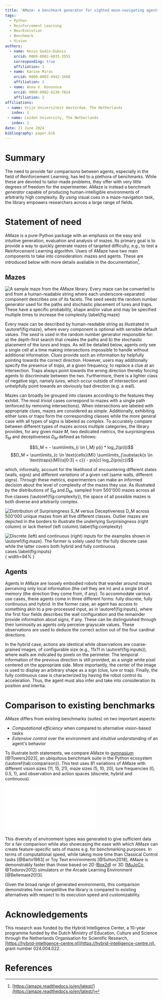 ```yaml
---
title: 'AMaze: a benchmark generator for sighted maze-navigating agents'
tags:
  - Python
  - Reinforcement Learning
  - NeurEvolution
  - Benchmark
  - Vision
authors:
  - name: Kevin Godin-Dubois
    orcid: 0009-0002-6033-3555
    corresponding: true
    affiliation: 1
  - name: Karine Miras
    orcid: 0000-0003-4942-3488
    affiliation: 1
  - name: Anna V. Kononova
    orcid: 0000-0002-4138-7024
    affiliation: 2
affiliations:
 - name: Vrije Universiteit Amsterdam, The Netherlands
   index: 1
 - name: Leiden University, The Netherlands
   index: 2
date: 21 June 2024
bibliography: paper.bib
---
```


<!-- Add lab2D and Maze explorer to the table. And some text to go along with it. Mention Lehman2011 and more (for benchmark-less mazes) -->

# Summary

The need to provide fair comparisons between agents, especially in the field of Reinforcement Learning, has led to a plethora of benchmarks.
While these are devoted to tailor-made problems, they offer with very little degrees of freedom for the experimenter.
AMaze is instead a benchmark *generator* capable of producing human-intelligible environments of arbitrarily high complexity.
By using visual cues in a maze-navigation task, the library empowers researchers across a large range of fields.

# Statement of need

AMaze is a pure-Python package with an emphasis on the easy and intuitive generation, evaluation and analysis of mazes.
Its primary goal is to provide a way to quickly generate mazes of targeted difficulty, e.g., to test a Reinforcement Learning algorithm.
Users of AMaze have two main components to take into consideration: mazes and agents.
These are introduced below with more details available in the documentation[^1].

## Mazes

![A sample maze from the AMaze library. Every maze can be converted to and from a human-readable string where each underscore-separated component describes one of its facets. The *seed* seeds the random number generator used for the paths and stochastic placement of *lures* and *traps*. These have a specific probability, shape and/or value and may be specified multiple times to increase the complexity.\label{fig:maze}](../docs/latex/maze/light-wide.png)

Every maze can be described by human-readable string as illustrated in \autoref{fig:maze}, where every component is optional with sensible default values.
The *seed* is used in the random number generator responsible for: a) the depth-first search that creates the paths and b) the stochastic placement of the *lures* and *traps*.
As will be detailed below, agents only see a single cell at a time making intersections impossible to handle without additional information.
*Clues* provide such an information by helpfully pointing towards the correct direction.
However, users may additionally specify the presence of *traps*, at a given frequency, to replace a clue at an intersection.
Traps always point towards the wrong direction thereby forcing agents to discriminate between the two.
Furthermore, there is a lighter class of negative sign, namely *lures*, which occur outside of intersection and unhelpfully point towards an obviously bad direction (e.g. a wall).

Mazes can broadly be grouped into classes according to the features they exhibit.
The most *trivial* cases correspond to mazes with a single path (enforced by removing intersections).
When intersections are labeled with appropriate clues, mazes are considered as *simple*.
Additionally, exhibiting either lures or traps form the corresponding classes while the more general case with all types of signs is labeled as *complex*.
To accurately compare between different types of mazes across multiple categories, the library provides, for any given maze $M$, two dedicated metrics, the surprisingness $S_M$ and deceptiveness $D_M$ defined as follows:

$$S_M = - \sum\limits_{i \in I_M} p(i) * log_2(p(i))$$
$$D_M = \sum\limits_{c \in \text{cells}(M)}
           \sum\limits_{\substack{s \in \text{traps}(M)\\s[0:3] = c}}
            - p(s|c) log_2(p(s|c))$$

which, informally, account for the likelihood of encountering different states (walls, signs) and different *variations* of a given cell (same walls, different signs).
Through these metrics, experimenters can make an informed decision about the level of complexity of the mazes they use.
As illustrated by the distributions of $S_M$ and $D_M$, sampled from 500'000 mazes across all five classes (\autoref{fig:complexity}), the space of all possible mazes is both diverse and arbitrarily complex.

![Distribution of Surprisingness $S_M$ versus Deceptiveness $D_M$ across 500'000 unique mazes from all five different classes. Outlier mazes are depicted in the borders to illustrate the underlying Surprisingness (right column) or lack thereof (left column).\label{fig:complexity}](../docs/latex/complexity/light.png)

[^1]: [https://amaze.readthedocs.io/en/latest/](https://amaze.readthedocs.io/en/latest/)

![Discrete (left) and continuous (right) inputs for the examples shown in \autoref{fig:maze}. The former is solely used for the fully discrete case while the latter covers both hybrid and fully continuous cases.\label{fig:inputs}](../docs/latex/agents/light-1-3.png){ width=94% }

## Agents

Agents in AMaze are loosely embodied robots that wander around mazes perceiving only local information (the cell they are in) and a single bit of memory (the direction they come from, if any).
To accommodate various use cases, these agents come in three different forms: fully discrete, fully continuous and hybrid.
In the former case, an agent has access to something akin to a pre-processed input, as in \autoref{fig:inputs}, where the first four fields describes the wall configuration and the remainder provide information about signs, if any.
These can be distinguished through their luminosity as agents only perceive grayscale values.
These observations are used to deduce the correct action out of the four cardinal directions.

In the hybrid case, actions are identical while observations are coarse-grained images, of configurable size (e.g., 11x11 in \autoref{fig:inputs}), where walls are indicated by pixels on the perimeter.
The temporal information of the previous direction is still provided, as a single white pixel centered on the appropriate side.
More importantly, the center of the image is used to display an arbitrary shape as a sign (clue, lure or trap).
Finally, the fully continuous case is characterized by having the robot control its acceleration.
Thus, the agent must also infer and take into consideration its position and intertia.

# Comparison to existing benchmarks

AMaze differs from existing benchmarks (suites) on two important aspects:

- *Computational efficiency* when compared to alternative vision-based tasks
- *Extensive control* over the environment and *intuitive understanding* of an agent's behavior

To illustrate both statements, we compare AMaze to [gymnasium](https://gymnasium.farama.org/) [@Towers2023], an ubiquitous benchmark suite in the Python ecosystem (\autoref{tab:comparison}).
This test uses 81 variations of AMaze with different vision sizes (11, 15, 21), maze sizes (5, 10, 20), lure frequencies (0, 0.5, 1), and observation and action spaces (discrete, hybrid and continuous).

![Comparison of AMaze with gymnasium's environments suite. Inputs, Outputs and amount of human Control are taken from the documentation while times are measured on 1000 timesteps averaged over 10 replicates on an i7-1185G7 (3GHz). AMaze is more computationally efficient than all but the simplest environments while also being the more parametrizable.\label{tab:comparison}](../docs/latex/benchmarking/gym_pretty_table.pdf)

This diversity of environment types was generated to give sufficient data for a fair comparison while also showcasing the ease with which AMaze can create feature-specific sets of mazes e.g. for benchmarking purposes.
In terms of computational speed, while taking more time than Classical Control tasks [@Barto1983] or Toy Text environments [@Sutton2018], AMaze is demonstrably faster than those based on 2D ([Box2d](https://box2d.org/)) or 3D ([MuJoCo](https://github.com/google-deepmind/mujoco), @Todorov2012) simulators or the Arcade Learning Environment [@Bellemare2013].

Given the broad range of generated environments, this comparison demonstrates how competitive the library is compared to existing alternatives with respect to its execution speed and customizability.


# Acknowledgements

This research was funded by the Hybrid Intelligence Center, a 10-year programme
funded by the Dutch Ministry of Education, Culture and Science through the
Netherlands Organisation for Scientific Research,
[https://hybrid-intelligence-centre.nl](https://hybrid-intelligence-centre.nl), grant number 024.004.022.

# References
